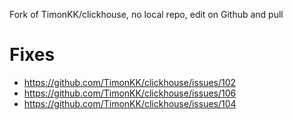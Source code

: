 Fork of TimonKK/clickhouse, no local repo, edit on Github and pull

# Fixes
- https://github.com/TimonKK/clickhouse/issues/102
- https://github.com/TimonKK/clickhouse/issues/106
- https://github.com/TimonKK/clickhouse/issues/104
